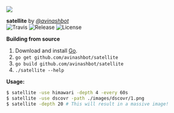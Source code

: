 <a href="https://imgur.com/4qYolKu">
    <img src="https://i.imgur.com/4qYolKu.gif">
</a>

**satellite** by [*@avinashbot*](https://github.com/avinashbot)  
![Travis](https://img.shields.io/travis/avinashbot/satellite.svg?style=flat-square)
![Release](https://img.shields.io/github/release/avinashbot/satellite.svg?style=flat-square)
![License](https://img.shields.io/github/license/mashape/apistatus.svg?style=flat-square)

**Building from source**

1. Download and install [Go](https://golang.org/dl/).
2. `go get github.com/avinashbot/satellite`
3. `go build github.com/avinashbot/satellite`
4. `./satellite --help`

**Usage:**

```bash
$ satellite -use himawari -depth 4 -every 60s
$ satellite -use dscovr -path ./images/dscovr/1.png
$ satellite -depth 20 # This will result in a massive image!
```
